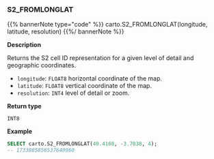 ### S2_FROMLONGLAT

{{% bannerNote type="code" %}}
carto.S2_FROMLONGLAT(longitude, latitude, resolution)
{{%/ bannerNote %}}

**Description**

Returns the S2 cell ID representation for a given level of detail and geographic coordinates.

* `longitude`: `FLOAT8` horizontal coordinate of the map.
* `latitude`: `FLOAT8` vertical coordinate of the map.
* `resolution`: `INT4` level of detail or zoom.

**Return type**

`INT8`

**Example**

```sql
SELECT carto.S2_FROMLONGLAT(40.4168, -3.7038, 4);
-- 1733885856537640960
```